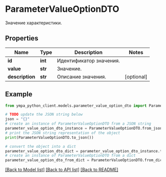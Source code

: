 # ParameterValueOptionDTO

Значение характеристики.

## Properties

Name | Type | Description | Notes
------------ | ------------- | ------------- | -------------
**id** | **int** | Идентификатор значения. | 
**value** | **str** | Значение. | 
**description** | **str** | Описание значения. | [optional] 

## Example

```python
from ympa_python_client.models.parameter_value_option_dto import ParameterValueOptionDTO

# TODO update the JSON string below
json = "{}"
# create an instance of ParameterValueOptionDTO from a JSON string
parameter_value_option_dto_instance = ParameterValueOptionDTO.from_json(json)
# print the JSON string representation of the object
print(ParameterValueOptionDTO.to_json())

# convert the object into a dict
parameter_value_option_dto_dict = parameter_value_option_dto_instance.to_dict()
# create an instance of ParameterValueOptionDTO from a dict
parameter_value_option_dto_from_dict = ParameterValueOptionDTO.from_dict(parameter_value_option_dto_dict)
```
[[Back to Model list]](../README.md#documentation-for-models) [[Back to API list]](../README.md#documentation-for-api-endpoints) [[Back to README]](../README.md)


